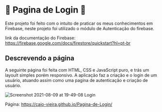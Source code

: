 #  👤 Pagina de Login 👤

Este projeto foi feito com o intuito de praticar os meus conhecimentos em Firebase, neste projeto foi utilizado o módulo de Autenticação do firebase.

link da documentação do Firebase: https://firebase.google.com/docs/firestore/quickstart?hl=pt-br

## Descrevendo a página 

A seguinte página foi feita com HTML, CSS e JavaScript puro, e trás um layoult simples porém responsivo. A aplicação faz a criação e o login de um usuário, atuando assim como uma pagina de autenticação e criação de usuário.

![Screenshot 2021-08-09 at 19-49-08 Login](https://user-images.githubusercontent.com/62302606/130157340-3228e366-02f9-4165-b480-0c7f96037e1e.png)

Página: https://caio-vieira.github.io/Pagina-de-Login/
